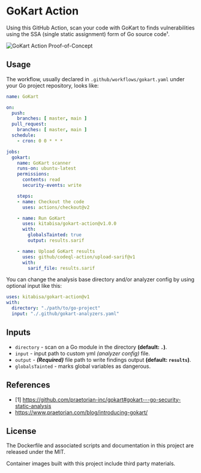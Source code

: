 # GoKart Action

Using this GitHub Action, scan your code with GoKart to finds vulnerabilities using the SSA (single static assignment) form of Go source code¹.

![GoKart Action Proof-of-Concept](https://user-images.githubusercontent.com/25837540/131348481-b57e230b-7472-4fe6-9599-aee2d09dd3e4.png)

## Usage

The workflow, usually declared in `.github/workflows/gokart.yaml` under your Go project repository, looks like:

```yaml
name: GoKart

on:
  push:
    branches: [ master, main ]
  pull_request:
    branches: [ master, main ]
  schedule:
    - cron: 0 0 * * *

jobs:
  gokart:
    name: GoKart scanner
    runs-on: ubuntu-latest
    permissions:
      contents: read
      security-events: write

    steps:
    - name: Checkout the code
      uses: actions/checkout@v2

    - name: Run GoKart
      uses: kitabisa/gokart-action@v1.0.0
      with:
        globalsTainted: true
        output: results.sarif

    - name: Upload GoKart results
      uses: github/codeql-action/upload-sarif@v1
      with:
        sarif_file: results.sarif
```

You can change the analysis base directory and/or analyzer config by using optional input like this:

```yaml
uses: kitabisa/gokart-action@v1
with:
  directory: "./path/to/go-project"
  input: "./.github/gokart-analyzers.yaml"
```

## Inputs

- `directory` - scan on a Go module in the directory **(default: `.`)**.
- `input` - input path to custom yml _(analyzer config)_ file.
- `output` - _**(Required)**_ file path to write findings output **(default: `results`)**.
- `globalsTainted` - marks global variables as dangerous.
<!-- - `remoteModule` - remote go module to scan.
- `debug` - outputs debug logs.
- `verbose` - outputs full trace of taint analysis. -->

## References

- [1] https://github.com/praetorian-inc/gokart#gokart---go-security-static-analysis
- https://www.praetorian.com/blog/introducing-gokart/

## License

The Dockerfile and associated scripts and documentation in this project are released under the MIT.

Container images built with this project include third party materials.
